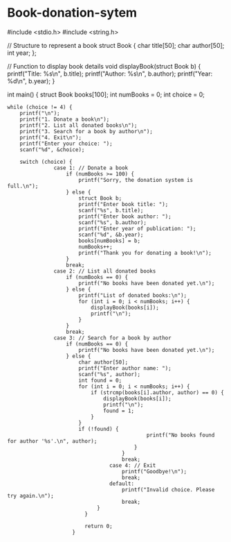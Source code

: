 # Book-donation-sytem

#include <stdio.h>
#include <string.h>

// Structure to represent a book
struct Book {
    char title[50];
    char author[50];
    int year;
};

// Function to display book details
void displayBook(struct Book b) {
    printf("Title: %s\n", b.title);
    printf("Author: %s\n", b.author);
    printf("Year: %d\n", b.year);
}

int main() {
    struct Book books[100];
    int numBooks = 0;
    int choice = 0;

    while (choice != 4) {
        printf("\n");
        printf("1. Donate a book\n");
        printf("2. List all donated books\n");
        printf("3. Search for a book by author\n");
        printf("4. Exit\n");
        printf("Enter your choice: ");
        scanf("%d", &choice);

        switch (choice) {
                   case 1: // Donate a book
                       if (numBooks >= 100) {
                           printf("Sorry, the donation system is full.\n");
                       } else {
                           struct Book b;
                           printf("Enter book title: ");
                           scanf("%s", b.title);
                           printf("Enter book author: ");
                           scanf("%s", b.author);
                           printf("Enter year of publication: ");
                           scanf("%d", &b.year);
                           books[numBooks] = b;
                           numBooks++;
                           printf("Thank you for donating a book!\n");
                       }
                       break;
                   case 2: // List all donated books
                       if (numBooks == 0) {
                           printf("No books have been donated yet.\n");
                       } else {
                           printf("List of donated books:\n");
                           for (int i = 0; i < numBooks; i++) {
                               displayBook(books[i]);
                               printf("\n");
                           }
                       }
                       break;
                   case 3: // Search for a book by author
                       if (numBooks == 0) {
                           printf("No books have been donated yet.\n");
                       } else {
                           char author[50];
                           printf("Enter author name: ");
                           scanf("%s", author);
                           int found = 0;
                           for (int i = 0; i < numBooks; i++) {
                               if (strcmp(books[i].author, author) == 0) {
                                   displayBook(books[i]);
                                   printf("\n");
                                   found = 1;
                               }
                           }
                           if (!found) {
                                                 printf("No books found for author '%s'.\n", author);
                                             }
                                         }
                                         break;
                                     case 4: // Exit
                                         printf("Goodbye!\n");
                                         break;
                                     default:
                                         printf("Invalid choice. Please try again.\n");
                                         break;
                                 }
                             }

                             return 0;
                         }
